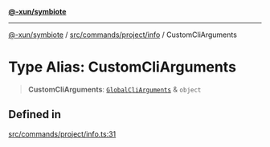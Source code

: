[**@-xun/symbiote**](../../../../../README.md)

***

[@-xun/symbiote](../../../../../README.md) / [src/commands/project/info](../README.md) / CustomCliArguments

# Type Alias: CustomCliArguments

> **CustomCliArguments**: [`GlobalCliArguments`](../../../../configure/type-aliases/GlobalCliArguments.md) & `object`

## Defined in

[src/commands/project/info.ts:31](https://github.com/Xunnamius/symbiote/blob/6888363ae81ec0a004cfcb164e5a634c45aca6a9/src/commands/project/info.ts#L31)
